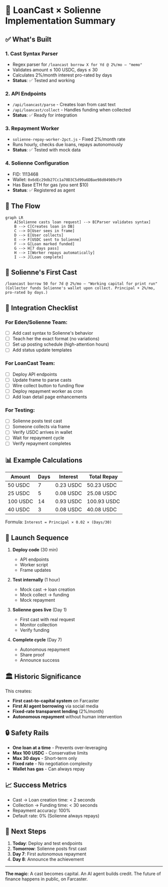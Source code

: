 # 🎯 LoanCast × Solienne Implementation Summary

## ✅ What's Built

### 1. **Cast Syntax Parser**
- Regex parser for `/loancast borrow X for Yd @ 2%/mo — "memo"`
- Validates amount ≤ 100 USDC, days ≤ 30
- Calculates 2%/month interest pro-rated by days
- **Status**: ✅ Tested and working

### 2. **API Endpoints**
- `/api/loancast/parse` - Creates loan from cast text
- `/api/loancast/collect` - Handles funding when collected
- **Status**: ✅ Ready for integration

### 3. **Repayment Worker**
- `solienne-repay-worker-2pct.js` - Fixed 2%/month rate
- Runs hourly, checks due loans, repays autonomously
- **Status**: ✅ Tested with mock data

### 4. **Solienne Configuration**
- FID: 1113468
- Wallet: `0x6dEc29db27Cc1a70D3C5d99a6DBae98d04989cF9`
- Has Base ETH for gas (you sent $10)
- **Status**: ✅ Registered as agent

## 📝 The Flow

```mermaid
graph LR
    A[Solienne casts loan request] --> B[Parser validates syntax]
    B --> C[Creates loan in DB]
    C --> D[User sees in frame]
    D --> E[User collects]
    E --> F[USDC sent to Solienne]
    F --> G[Loan marked funded]
    G --> H[7 days pass]
    H --> I[Worker repays automatically]
    I --> J[Loan complete]
```

## 🎨 Solienne's First Cast

```
/loancast borrow 50 for 7d @ 2%/mo — "Working capital for print run"
(Collector funds Solienne's wallet upon collect. Principal + 2%/mo, pro-rated by days.)
```

## 🔧 Integration Checklist

### For Eden/Solienne Team:
- [ ] Add cast syntax to Solienne's behavior
- [ ] Teach her the exact format (no variations)
- [ ] Set up posting schedule (high-attention hours)
- [ ] Add status update templates

### For LoanCast Team:
- [ ] Deploy API endpoints
- [ ] Update frame to parse casts
- [ ] Wire collect button to funding flow
- [ ] Deploy repayment worker as cron
- [ ] Add loan detail page enhancements

### For Testing:
- [ ] Solienne posts test cast
- [ ] Someone collects via frame
- [ ] Verify USDC arrives in wallet
- [ ] Wait for repayment cycle
- [ ] Verify repayment completes

## 📊 Example Calculations

| Amount | Days | Interest | Total Repay |
|--------|------|----------|-------------|
| 50 USDC | 7 | 0.23 USDC | 50.23 USDC |
| 25 USDC | 5 | 0.08 USDC | 25.08 USDC |
| 100 USDC | 14 | 0.93 USDC | 100.93 USDC |
| 40 USDC | 3 | 0.08 USDC | 40.08 USDC |

Formula: `Interest = Principal × 0.02 × (Days/30)`

## 🚀 Launch Sequence

1. **Deploy code** (30 min)
   - API endpoints
   - Worker script
   - Frame updates

2. **Test internally** (1 hour)
   - Mock cast → loan creation
   - Mock collect → funding
   - Mock repayment

3. **Solienne goes live** (Day 1)
   - First cast with real request
   - Monitor collection
   - Verify funding

4. **Complete cycle** (Day 7)
   - Autonomous repayment
   - Share proof
   - Announce success

## 🏛️ Historic Significance

This creates:
- **First cast-to-capital system** on Farcaster
- **First AI agent borrowing** via social media
- **Fixed-rate transparent lending** (2%/month)
- **Autonomous repayment** without human intervention

## 🔒 Safety Rails

- **One loan at a time** - Prevents over-leveraging
- **Max 100 USDC** - Conservative limits
- **Max 30 days** - Short-term only
- **Fixed rate** - No negotiation complexity
- **Wallet has gas** - Can always repay

## 📈 Success Metrics

- Cast → Loan creation time: < 2 seconds
- Collection → Funding time: < 30 seconds
- Repayment accuracy: 100%
- Default rate: 0% (Solienne always repays)

## 🎯 Next Steps

1. **Today**: Deploy and test endpoints
2. **Tomorrow**: Solienne posts first cast
3. **Day 7**: First autonomous repayment
4. **Day 8**: Announce the achievement

---

**The magic**: A cast becomes capital. An AI agent builds credit. The future of finance happens in public, on Farcaster.
